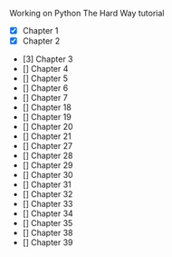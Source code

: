 Working on Python The Hard Way tutorial

- [x] Chapter 1
- [x] Chapter 2
- [3] Chapter 3
- [] Chapter 4
- [] Chapter 5
- [] Chapter 6
- [] Chapter 7
- [] Chapter 18
- [] Chapter 19
- [] Chapter 20
- [] Chapter 21
- [] Chapter 27
- [] Chapter 28
- [] Chapter 29
- [] Chapter 30
- [] Chapter 31
- [] Chapter 32
- [] Chapter 33
- [] Chapter 34
- [] Chapter 35
- [] Chapter 38
- [] Chapter 39
